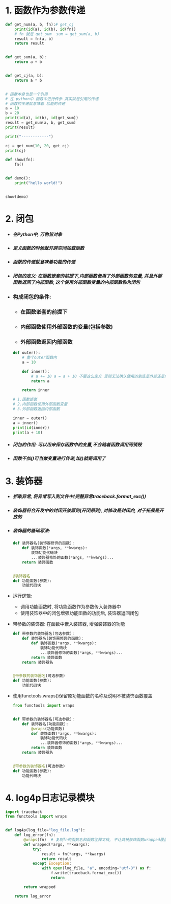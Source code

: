 # 1. 函数作为参数传递

```python
def get_num(a, b, fn):# get_cj
    print(id(a), id(b), id(fn))
    # fn 就是 get_sum  sum = get_sum(a, b)
    result = fn(a, b)
    return result


def get_sum(a, b):
    return a + b


def get_cj(a, b):
    return a * b


# 函数本身也是一个引用
# 在 python中 函数中进行传参 其实就是引用的传递
# 函数的传递就意味着 功能的传递
a = 10
b = 20
print(id(a), id(b), id(get_sum))
result = get_num(a, b, get_sum)
print(result)

print("------------")

cj = get_num(10, 20, get_cj)
print(cj)

def show(fn):
    fn()


def demo():
    print("hello world!")


show(demo)

```

# 2. 闭包

- ##### 在**Python**中, **万物皆对象**

- ##### 定义函数的时候就开辟空间加载函数

- ##### 函数的传递就意味着功能的传递

- ##### 闭包的定义: 在函数嵌套的前提下,内部函数使用了外部函数的变量, 并且外部函数返回了内部函数, 这个使用外部函数变量的内部函数称为闭包

- ### **构成闭包的条件:** 

    - ### **在函数嵌套的前提下**

    - ### **内部函数使用外部函数的变量(包括参数)**

    - ### **外部函数返回内部函数**

    ```python
    def outer():
        # 整个outer函数内
        a = 10
    
        def inner():
            # a += 10 a = a + 10 不要这么定义 否则无法确认使用的到底是外部还是内部函数的变量
            return a
    
        return inner
    
    # 1.函数嵌套
    # 2.内部函数使用外部函数变量
    # 3.外部函数返回内部函数
    
    inner = outer()
    a = inner()
    print(id(inner))
    print(a + 10)
    ```

- ##### 闭包的作用: 可以用来保存函数中的变量,不会随着函数调用而销毁

- ##### 函数不加()可当做变量进行传递,加()就是调用了

# 3. 装饰器

- ##### 抓取异常, 将异常写入到文件中(完整异常traceback.format_exc())

- ##### 装饰器符合开发中的**封闭开放**原则(开闭原则), 对修改是封闭的, 对于拓展是开放的

- ##### 装饰器的基础写法:

    ```python
    def 装饰器名(装饰器修饰的函数):
        def 装饰函数(*args, **kwargs):
            装饰功能代码块
            ...装饰器修饰的函数(*args, **kwargs)...
        return 装饰函数
    
    
    @装饰器名
    def 功能函数(参数):
        功能代码块
    ```

- 运行逻辑: 

    - 调用功能函数时, 将功能函数作为参数传入装饰器中
    - 使用装饰器中的闭包增强功能函数的功能后, 装饰器返回闭包

- 带参数的装饰器: 在函数中嵌入装饰器, 增强装饰器的功能

    ```python
    def 带参数的装饰器名(可选参数):
        def 装饰器名(装饰器修饰的函数):
            def 装饰函数(*args, **kwargs):
                装饰功能代码块
                ...装饰器修饰的函数(*args, **kwargs)...
            return 装饰函数
        return 装饰器名
    
    
    @带参数的装饰器名(可选参数)
    def 功能函数(参数):
        功能代码块
    ```

- 使用functools.wraps()保留原功能函数的名称及说明不被装饰函数覆盖

    ```python
    from functools import wraps
    
    
    def 带参数的装饰器名(可选参数):
        def 装饰器名(功能函数):
            @wraps(功能函数)
            def 装饰函数(*args, **kwargs):
                装饰功能代码块
                ...装饰器修饰的函数(*args, **kwargs)...
            return 装饰函数
        return 装饰器名
    
    
    @带参数的装饰器名(可选参数)
    def 功能函数(参数):
        功能代码块
    ```

# 4. log4p日志记录模块

```python
import traceback
from functools import wraps


def log4p(log_file="log_file.log"):
    def log_error(fn):
        @wraps(fn)	# 复制fn的函数名和函数注释文档, 不让其被装饰函数wrapped覆盖
        def wrapped(*args, **kwargs):
            try:
                result = fn(*args, **kwargs)
                return result
            except Exception:
                with open(log_file, "a", encoding="utf-8") as f:
                    f.write(traceback.format_exc())
                    return

        return wrapped

    return log_error

```

